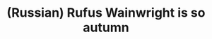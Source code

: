 ---
layout: default
category: mega
lang: en
title: (Russian) Rufus Wainwright is so autumn
slug: a-town-i-wont-visit
tags: music sick 
postid: 717
translated: no
---